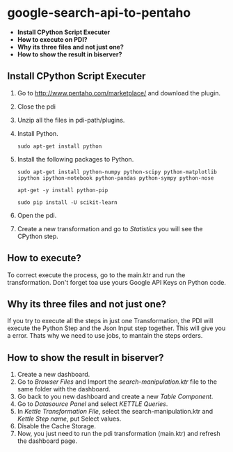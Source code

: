 # google-search-api-to-pentaho

- **Install CPython Script Executer**
- **How to execute on PDI?**
- **Why its three files and not just one?**
- **How to show the result in biserver?**

## Install CPython Script Executer

1. Go to http://www.pentaho.com/marketplace/ and download the plugin.
2. Close the pdi
3. Unzip all the files in pdi-path/plugins.
4. Install Python.

	```
	sudo apt-get install python
	```
5. Install the following packages to Python.
	```
	sudo apt-get install python-numpy python-scipy python-matplotlib ipython ipython-notebook python-pandas python-sympy python-nose
	```

	```
	apt-get -y install python-pip
	```

	```
	sudo pip install -U scikit-learn
	```
6. Open the pdi.
7. Create a new transformation and go to *Statistics* you will see the CPython step.

## How to execute?

To correct execute the process, go to the main.ktr and run the transformation. Don't forget toa use yours Google API Keys on Python code.

## Why its three files and not just one?

If you try to execute all the steps in just one Transformation, the PDI will execute the Python Step and the Json Input step together. This will give you a error. Thats why we need to use jobs, to mantain the steps orders.

## How to show the result in biserver?

1. Create a new dashboard.
2. Go to *Browser Files* and Import the *search-manipulation.ktr* file to the same folder with the dashboard.
3. Go back to you new dashboard and create a new *Table Component*.
4. Go to *Datasource Panel* and select *KETTLE Queries*.
5. In *Kettle Transformation File*, select the search-manipulation.ktr and *Kettle Step name*, put Select values.
6. Disable the Cache Storage.
7. Now, you just need to run the pdi transformation (main.ktr) and refresh the dashboard page.